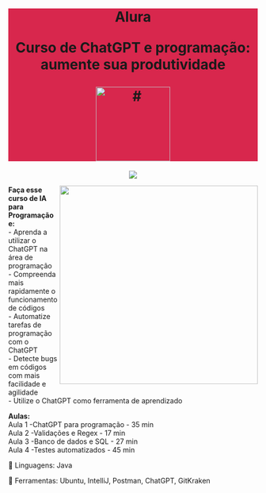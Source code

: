 <h1 align="center" style="background-color:#d8274d">
    <p>Alura</p>
    <p>Curso de
        ChatGPT e programação: aumente sua produtividade
    </p>
    <a href="https://cursos.alura.com.br/course/chatgpt-programacao-aumente-produtividade">
        <img src="https://www.alura.com.br/assets/api/cursos/chatgpt-programacao-aumente-produtividade.svg" alt="#" width="150" height="150">
    </a> 
</h1>

<p align="center">
    <img loading="lazy" src="http://img.shields.io/static/v1?label=STATUS&message=EM%20DESENVOLVIMENTO&color=GREEN&style=for-the-badge"/>
</p>
<img src="https://raw.githubusercontent.com/MicaelliMedeiros/micaellimedeiros/master/image/computer-illustration.png" min-width="400px" max-width="400px" width="400px" align="right">

<p align="left"> 
  <strong>Faça esse curso de IA para Programação e:</strong></br>
- Aprenda a utilizar o ChatGPT na área de programação</br>
- Compreenda mais rapidamente o funcionamento de códigos</br>
- Automatize tarefas de programação com o ChatGPT</br>
- Detecte bugs em códigos com mais facilidade e agilidade</br>
- Utilize o ChatGPT como ferramenta de aprendizado</br>
</p>

<p align="left">
  <strong>Aulas:</strong> </br> 
    Aula 1 -ChatGPT para programação - 35 min</br> 
    Aula 2 -Validações e Regex - 17 min</br> 
    Aula 3 -Banco de dados e SQL - 27 min</br> 
    Aula 4 -Testes automatizados - 45 min</br> 
</p>

<p align="left">
  🐙 Linguagens: Java
</p>

<p align="left">
  💼 Ferramentas: Ubuntu, IntelliJ, Postman, ChatGPT, GitKraken
</p>
